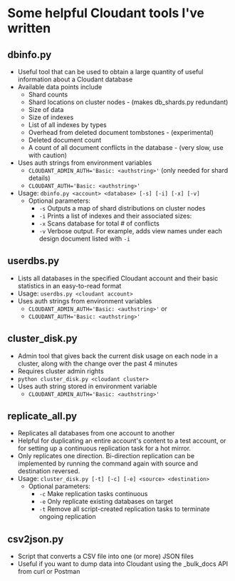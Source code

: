 # Some helpful Cloudant tools I've written
## dbinfo.py
* Useful tool that can be used to obtain a large quantity of useful information about a Cloudant database
* Available data points include
  * Shard counts
  * Shard locations on cluster nodes - (makes db_shards.py redundant)
  * Size of data
  * Size of indexes
  * List of all indexes by types
  * Overhead from deleted document tombstones - (experimental)
  * Deleted document count
  * A count of all document conflicts in the database - (very slow, use with caution)
* Uses auth strings from environment variables
  * `CLOUDANT_ADMIN_AUTH='Basic: <authstring>'` (only needed for shard details)
  * `CLOUDANT_AUTH='Basic: <authstring>'`
* Usage: `dbinfo.py <account> <database> [-s] [-i] [-x] [-v]`
  * Optional parameters:
    * `-s` Outputs a map of shard distributions on cluster nodes 
    * `-i` Prints a list of indexes and their associated sizes:
    * `-x` Scans database for total # of conflicts
    * `-v` Verbose output. For example, adds view names under each design document listed with `-i`
  
## userdbs.py
* Lists all databases in the specified Cloudant account and their basic statistics in an easy-to-read format
* Usage: `userdbs.py <cloudant account>`
* Uses auth strings from environment variables
  * `CLOUDANT_ADMIN_AUTH='Basic: <authstring>'` or
  * `CLOUDANT_AUTH='Basic: <authstring>'`

## cluster_disk.py
* Admin tool that gives back the current disk usage on each node in a cluster, along with the change over the past 4 minutes
* Requires cluster admin rights
* `python cluster_disk.py <cloudant cluster>`
* Uses auth string stored in environment variable
  * `CLOUDANT_ADMIN_AUTH='Basic: <authstring>'`
  
## replicate_all.py
* Replicates all databases from one account to another
* Helpful for duplicating an entire account's content to a test account, or for setting up a continuous replication task for a hot mirror.
* Only replicates one direction.  Bi-direction replication can be implemented by running the command again with source and destination reversed.
* Usage: `cluster_disk.py [-t] [-c] [-e] <source> <destination>`
	* Optional parameters:
		* `-c` Make replication tasks continuous
		* `-e` Only replicate existing databases on target
		* `-t` Remove all script-created replication tasks to terminate ongoing replication

## csv2json.py
* Script that converts a CSV file into one (or more) JSON files
* Useful if you want to dump data into Cloudant using the _bulk_docs API from curl or Postman
 
